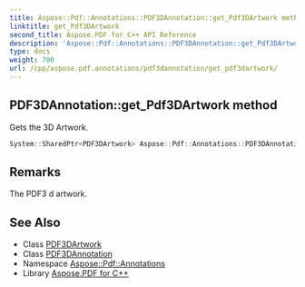 ```yaml
---
title: Aspose::Pdf::Annotations::PDF3DAnnotation::get_Pdf3DArtwork method
linktitle: get_Pdf3DArtwork
second_title: Aspose.PDF for C++ API Reference
description: 'Aspose::Pdf::Annotations::PDF3DAnnotation::get_Pdf3DArtwork method. Gets the 3D Artwork in C++.'
type: docs
weight: 700
url: /cpp/aspose.pdf.annotations/pdf3dannotation/get_pdf3dartwork/
---
```

## PDF3DAnnotation::get_Pdf3DArtwork method


Gets the 3D Artwork.

```cpp
System::SharedPtr<PDF3DArtwork> Aspose::Pdf::Annotations::PDF3DAnnotation::get_Pdf3DArtwork() const
```

## Remarks


The PDF3 d artwork.
## See Also

* Class [PDF3DArtwork](../../pdf3dartwork/)
* Class [PDF3DAnnotation](../)
* Namespace [Aspose::Pdf::Annotations](../../)
* Library [Aspose.PDF for C++](../../../)
